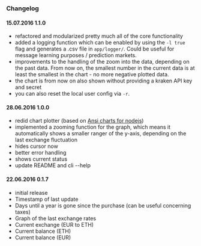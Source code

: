 ### Changelog

#### 15.07.2016 1.1.0
- refactored and modularized pretty much all of the core functionality
- added a logging function which can be enabled by using the `-l true` flag and generates a .csv file in `app/logger/`. Could be useful for message learning purposes / prediction markets.
- improvements to the handling of the zoom into the data, depending on the past data. From now on, the smallest number in the current data is at least the smallest in the chart - no more negative plotted data.
- the chart is from now on also shown without providing a kraken API key and secret
- you can also reset the local user config via `-r`.

#### 28.06.2016 1.0.0
- redid chart plotter (based on [Ansi charts for nodejs](https://github.com/jstrace/chart))
- implemented a zooming function for the graph, which means it automatically shows a smaller ranger of the y-axis, depending on the last exchange fluctuation
- hides cursor now
- better error handling
- shows current status
- update README and cli --help

#### 22.06.2016 0.1.7
- initial release
- Timestamp of last update
- Days until a year is gone since the purchase (can be useful concerning taxes)
- Graph of the last exchange rates
- Current exchange (EUR to ETH)
- Current balance (ETH)
- Current balance (EUR)
